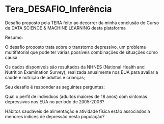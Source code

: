# Tera_DESAFIO_Inferência

Desafio proposto pela TERA feito ao decorrer da minha conclusão do Curso de DATA SCIENCE & MACHINE LEARNING desta plataforma

Resumo:

O desafio proposto trata sobre o transtorno depressivo, um problema multifatorial que pode ter várias possíveis combinações de situações como causa.

Os dados disponíveis são resultados da NHNES (National Health and Nutrition Examination Survey), realizada anualmente nos EUA para avaliar a saúde e nutrição de adultos e crianças;

Seu desafio é responder as seguintes perguntas:

Qual o perfil de indivíduos (adultos maiores de 18 anos) com sintomas depressivos nos EUA no período de 2005-2006?

Hábitos saudáveis de alimentação e atividade física estão associados a menores índices de depressão nesta população?
